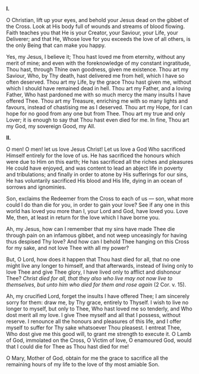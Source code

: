 
**I\.**

O Christian, lift up your eyes, and behold your Jesus dead on the gibbet of the Cross. Look at His body full of wounds and streams of blood flowing. Faith teaches you that He is your Creator, your Saviour, your Life, your Deliverer; and that He, Whose love for you exceeds the love of all others, is the only Being that can make you happy.

Yes, my Jesus, I believe it; Thou hast loved me from eternity, without any merit of mine; and even with the foreknowledge of my constant ingratitude, Thou hast, through Thine own goodness, given me existence. Thou art my Saviour, Who, by Thy death, hast delivered me from hell, which I have so often deserved. Thou art my Life, by the grace Thou hast given me, without which I should have remained dead in hell. Thou art my Father, and a loving Father, Who hast pardoned me with so much mercy the many insults I have offered Thee. Thou art my Treasure, enriching me with so many lights and favours, instead of chastising me as I deserved. Thou art my Hope, for I can hope for no good from any one but from Thee. Thou art my true and only Lover; it is enough to say that Thou hast even died for me. In fine, Thou art my God, my sovereign Good, my All.

**II\.**

O men! O men! let us love Jesus Christ! Let us love a God Who sacrificed Himself entirely for the love of us. He has sacrificed the honours which were due to Him on this earth; He has sacrificed all the riches and pleasures He could have enjoyed, and was content to lead an abject life in poverty and tribulations; and finally in order to atone by His sufferings for our sins, He has voluntarily sacrificed His blood and His life, dying in an ocean of sorrows and ignominies.

Son, exclaims the Redeemer from the Cross to each of us — son, what more could I do than die for you, in order to gain your love? See if any one in this world has loved you more than I, your Lord and God, have loved you. Love Me, then, at least in return for the love which I have borne you.

Ah, my Jesus, how can I remember that my sins have made Thee die through pain on an infamous gibbet, and not weep unceasingly for having thus despised Thy love? And how can I behold Thee hanging on this Cross for my sake, and not love Thee with all my power?

But, O Lord, how does it happen that Thou hast died for all, that no one might live any longer to himself, and that afterwards, instead of living only to love Thee and give Thee glory, I have lived only to afflict and dishonour Thee? *Christ died for all, that they also who live may not now live to themselves, but unto him who died for them and rose again* (2 Cor. v. 15).

Ah, my crucified Lord, forget the insults I have offered Thee; I am sincerely sorry for them: draw me, by Thy grace, entirely to Thyself. I wish to live no longer to myself, but only to Thee, Who hast loved me so tenderly, and Who dost merit all my love. I give Thee myself and all that I possess, without reserve. I renounce all the honours and pleasures of this life, and I offer myself to suffer for Thy sake whatsoever Thou pleasest. I entreat Thee, Who dost give me this good will, to grant me strength to execute it. O Lamb of God, immolated on the Cross, O Victim of love, O enamoured God, would that I could die for Thee as Thou hast died for me!

O Mary, Mother of God, obtain for me the grace to sacrifice all the remaining hours of my life to the love of thy most amiable Son.

